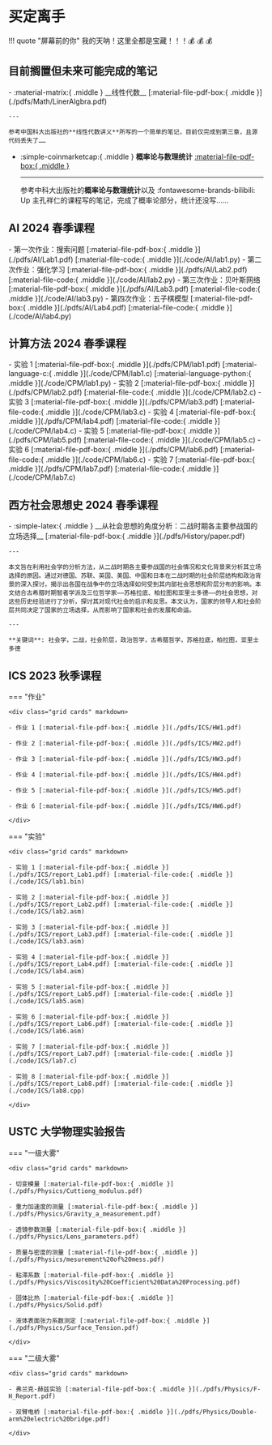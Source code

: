 # 买定离手

!!! quote "屏幕前的你"
    我的天呐！这里全都是宝藏！！！:moneybag: :moneybag: :moneybag:

## 目前搁置但未来可能完成的笔记

<div class="grid cards" markdown>
- :material-matrix:{ .middle } __线性代数__ [:material-file-pdf-box:{ .middle }](./pdfs/Math/LinerAlgbra.pdf)
    
    ---

    参考中国科大出版社的**线性代数讲义**所写的一个简单的笔记，目前仅完成到第三章，且源代码丢失了……

- :simple-coinmarketcap:{ .middle } __概率论与数理统计__ [:material-file-pdf-box:{ .middle }](./pdfs/Math/Probability%20Theory.pdf)

    ---

    参考中科大出版社的**概率论与数理统计**以及 :fontawesome-brands-bilibili: Up 主孔祥仁的课程写的笔记，完成了概率论部分，统计还没写……
</div>

## AI 2024 春季课程

<div class="grid cards" markdown>
- 第一次作业：搜索问题 [:material-file-pdf-box:{ .middle }](./pdfs/AI/Lab1.pdf) [:material-file-code:{ .middle }](./code/AI/lab1.py)
- 第二次作业：强化学习 [:material-file-pdf-box:{ .middle }](./pdfs/AI/Lab2.pdf) [:material-file-code:{ .middle }](./code/AI/lab2.py)
- 第三次作业：贝叶斯网络 [:material-file-pdf-box:{ .middle }](./pdfs/AI/Lab3.pdf) [:material-file-code:{ .middle }](./code/AI/lab3.py)
- 第四次作业：五子棋模型 [:material-file-pdf-box:{ .middle }](./pdfs/AI/Lab4.pdf) [:material-file-code:{ .middle }](./code/AI/lab4.py)
</div>

## 计算方法 2024 春季课程

<div class="grid cards" markdown>
- 实验 1 [:material-file-pdf-box:{ .middle }](./pdfs/CPM/lab1.pdf) [:material-language-c:{ .middle }](./code/CPM/lab1.c) [:material-language-python:{ .middle }](./code/CPM/lab1.py)
- 实验 2 [:material-file-pdf-box:{ .middle }](./pdfs/CPM/lab2.pdf) [:material-file-code:{ .middle }](./code/CPM/lab2.c)
- 实验 3 [:material-file-pdf-box:{ .middle }](./pdfs/CPM/lab3.pdf) [:material-file-code:{ .middle }](./code/CPM/lab3.c)
- 实验 4 [:material-file-pdf-box:{ .middle }](./pdfs/CPM/lab4.pdf) [:material-file-code:{ .middle }](./code/CPM/lab4.c)
- 实验 5 [:material-file-pdf-box:{ .middle }](./pdfs/CPM/lab5.pdf) [:material-file-code:{ .middle }](./code/CPM/lab5.c)
- 实验 6 [:material-file-pdf-box:{ .middle }](./pdfs/CPM/lab6.pdf) [:material-file-code:{ .middle }](./code/CPM/lab6.c)
- 实验 7 [:material-file-pdf-box:{ .middle }](./pdfs/CPM/lab7.pdf) [:material-file-code:{ .middle }](./code/CPM/lab7.c)
</div>

## 西方社会思想史 2024 春季课程

<div class="grid cards" markdown>
- :simple-latex:{ .middle } __从社会思想的角度分析：二战时期各主要参战国的立场选择__ [:material-file-pdf-box:{ .middle }](./pdfs/History/paper.pdf)
    
    ---

    本文旨在利用社会学的分析方法，从二战时期各主要参战国的社会情况和文化背景来分析其立场选择的原因。通过对德国、苏联、英国、美国、中国和日本在二战时期的社会阶层结构和政治背景的深入探讨，揭示出各国在战争中的立场选择如何受到其内部社会思想和阶层分布的影响。本文结合古希腊时期智者学派及三位哲学家——苏格拉底、柏拉图和亚里士多德——的社会思想，对这些历史经验进行了分析，探讨其对现代社会的启示和反思。本文认为，国家的领导人和社会阶层共同决定了国家的立场选择，从而影响了国家和社会的发展和命运。

    ---

    **关键词**: 社会学，二战，社会阶层，政治哲学，古希腊哲学，苏格拉底，柏拉图，亚里士多德

</div>

## ICS 2023 秋季课程

=== "作业"

    <div class="grid cards" markdown>

    - 作业 1 [:material-file-pdf-box:{ .middle }](./pdfs/ICS/HW1.pdf)

    - 作业 2 [:material-file-pdf-box:{ .middle }](./pdfs/ICS/HW2.pdf)

    - 作业 3 [:material-file-pdf-box:{ .middle }](./pdfs/ICS/HW3.pdf)

    - 作业 4 [:material-file-pdf-box:{ .middle }](./pdfs/ICS/HW4.pdf)

    - 作业 5 [:material-file-pdf-box:{ .middle }](./pdfs/ICS/HW5.pdf)

    - 作业 6 [:material-file-pdf-box:{ .middle }](./pdfs/ICS/HW6.pdf)

    </div>

=== "实验"

    <div class="grid cards" markdown>

    - 实验 1 [:material-file-pdf-box:{ .middle }](./pdfs/ICS/report_Lab1.pdf) [:material-file-code:{ .middle }](./code/ICS/lab1.bin)

    - 实验 2 [:material-file-pdf-box:{ .middle }](./pdfs/ICS/report_Lab2.pdf) [:material-file-code:{ .middle }](./code/ICS/lab2.asm)

    - 实验 3 [:material-file-pdf-box:{ .middle }](./pdfs/ICS/report_Lab3.pdf) [:material-file-code:{ .middle }](./code/ICS/lab3.asm)

    - 实验 4 [:material-file-pdf-box:{ .middle }](./pdfs/ICS/report_Lab4.pdf) [:material-file-code:{ .middle }](./code/ICS/lab4.asm)

    - 实验 5 [:material-file-pdf-box:{ .middle }](./pdfs/ICS/report_Lab5.pdf) [:material-file-code:{ .middle }](./code/ICS/lab5.asm)

    - 实验 6 [:material-file-pdf-box:{ .middle }](./pdfs/ICS/report_Lab6.pdf) [:material-file-code:{ .middle }](./code/ICS/lab6.asm)

    - 实验 7 [:material-file-pdf-box:{ .middle }](./pdfs/ICS/report_Lab7.pdf) [:material-file-code:{ .middle }](./code/ICS/lab7.c)

    - 实验 8 [:material-file-pdf-box:{ .middle }](./pdfs/ICS/report_Lab8.pdf) [:material-file-code:{ .middle }](./code/ICS/lab8.cpp)

    </div>

## USTC 大学物理实验报告

=== "一级大雾"

    <div class="grid cards" markdown>

    - 切变模量 [:material-file-pdf-box:{ .middle }](./pdfs/Physics/Cuttiong_modulus.pdf)

    - 重力加速度的测量 [:material-file-pdf-box:{ .middle }](./pdfs/Physics/Gravity_a_measurement.pdf)

    - 透镜参数测量 [:material-file-pdf-box:{ .middle }](./pdfs/Physics/Lens_parameters.pdf)

    - 质量与密度的测量 [:material-file-pdf-box:{ .middle }](./pdfs/Physics/mesurement%20of%20mess.pdf)

    - 粘滞系数 [:material-file-pdf-box:{ .middle }](./pdfs/Physics/Viscosity%20Coefficient%20Data%20Processing.pdf)

    - 固体比热 [:material-file-pdf-box:{ .middle }](./pdfs/Physics/Solid.pdf)

    - 液体表面张力系数测定 [:material-file-pdf-box:{ .middle }](./pdfs/Physics/Surface_Tension.pdf)

    </div>

=== "二级大雾"

    <div class="grid cards" markdown>

    - 弗兰克-赫兹实验 [:material-file-pdf-box:{ .middle }](./pdfs/Physics/F-H_Report.pdf)

    - 双臂电桥 [:material-file-pdf-box:{ .middle }](./pdfs/Physics/Double-arm%20electric%20bridge.pdf)

    </div>

